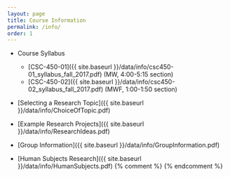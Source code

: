 ```yaml
---
layout: page
title: Course Information 
permalink: /info/
order: 1
---
```


* Course Syllabus
    * [CSC-450-01]({{ site.baseurl }}/data/info/csc450-01_syllabus_fall_2017.pdf) (MW, 4:00-5:15 section)
    * [CSC-450-02]({{ site.baseurl }}/data/info/csc450-02_syllabus_fall_2017.pdf) (MWF, 1:00-1:50 section)

* [Selecting a Research Topic]({{ site.baseurl }}/data/info/ChoiceOfTopic.pdf)
* [Example Research Projects]({{ site.baseurl }}/data/info/ResearchIdeas.pdf)
* [Group Information]({{ site.baseurl }}/data/info/GroupInformation.pdf)
* [Human Subjects Research]({{ site.baseurl }}/data/info/HumanSubjects.pdf)
{% comment %}
{% endcomment %}
